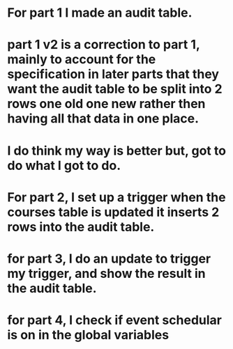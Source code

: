 # For part 1 I made an audit table. 
# part 1 v2 is a correction to part 1, mainly to account for the specification in later parts that they want the audit table to be split into 2 rows one old one new rather then having all that data in one place.
# I do think my way is better but, got to do what I got to do.
# For part 2, I set up a trigger when the courses table is updated it inserts 2 rows into the audit table.
# for part 3, I do an update to trigger my trigger, and show the result in the audit table.
# for part 4, I check if event schedular is on in the global variables
